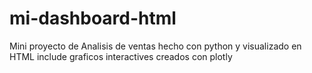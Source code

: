 # mi-dashboard-html
Mini proyecto de Analisis de ventas hecho con python y visualizado en HTML include graficos interactives creados con plotly
